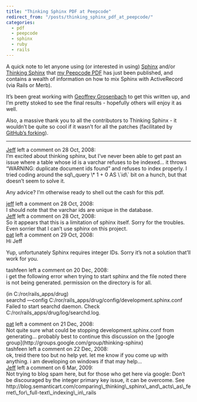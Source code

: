 ```yaml
---
title: "Thinking Sphinx PDF at Peepcode"
redirect_from: "/posts/thinking_sphinx_pdf_at_peepcode/"
categories:
  - pdf
  - peepcode
  - sphinx
  - ruby
  - rails
---
```

A quick note to let anyone using (or interested in using)
[Sphinx](http://sphinxsearch.com/) and/or [Thinking
Sphinx](http://ts.freelancing-gods.com/) that [my Peepcode
PDF](http://peepcode.com/products/thinking-sphinx-pdf) has just been
published, and contains a wealth of information on how to mix Sphinx
with ActiveRecord (via Rails or Merb).

It’s been great working with [Geoffrey Grosenbach](http://topfunky.com/)
to get this written up, and I’m pretty stoked to see the final results -
hopefully others will enjoy it as well.

Also, a massive thank you to all the contributors to Thinking Sphinx -
it wouldn’t be quite so cool if it wasn’t for all the patches
(facilitated by [GitHub’s
forking](http://github.com/freelancing-god/thinking-sphinx/network/members)).

------------------------------------------------------------------------

<div class="comments">
<div class="comment-author">
<a href="http://semanticart.com">Jeff</a> left a comment on 28 Oct,
2008:</div>

<div class="comment" markdown="1">
I’m excited about thinking sphinx, but I’ve never been able to get past
an issue where a table whose id is a varchar refuses to be indexed… it
throws “WARNING: duplicate document ids found” and refuses to index
properly. I tried coding around the sql\_query \* 1 + 0 AS \`id\` bit on
a hunch, but that doesn’t seem to solve it.

Any advice? I’m otherwise ready to shell out the cash for this pdf.

</div>
<div class="comment-author">
<a href="http://semanticart.com">jeff</a> left a comment on 28 Oct,
2008:</div>

<div class="comment" markdown="1">
I should note that the varchar ids are unique in the database.

</div>
<div class="comment-author">
<a href="http://semanticart.com">Jeff</a> left a comment on 28 Oct,
2008:</div>

<div class="comment" markdown="1">
So it appears that this is a limitation of sphinx itself. Sorry for the
troubles. Even sorrier that I can’t use sphinx on this project.

</div>
<div class="comment-author">
<a href="http://freelancing-gods.com">pat</a> left a comment on 29 Oct,
2008:</div>

<div class="comment" markdown="1">
Hi Jeff

Yup, unfortunately Sphinx requires integer IDs. Sorry it’s not a
solution that’ll work for you.

</div>
<div class="comment-author">
tashfeen left a comment on 20 Dec, 2008:</div>

<div class="comment" markdown="1">
i get the following error when trying to start sphinx and the file noted
there is not being generated. permission on the directory is for all.

(in C:/ror/rails\_apps/drug)  
searchd —config C:/ror/rails\_apps/drug/config/development.sphinx.conf  
Failed to start searchd daemon. Check
C:/ror/rails\_apps/drug/log/searchd.log.

</div>
<div class="comment-author">
<a href="http://freelancing-gods.com">pat</a> left a comment on 21 Dec,
2008:</div>

<div class="comment" markdown="1">
Not quite sure what could be stopping development.sphinx.conf from
generating… probably best to continue this discussion on the [google
group](http://groups.google.com/group/thinking-sphinx)

</div>
<div class="comment-author">
tashfeen left a comment on 22 Dec, 2008:</div>

<div class="comment" markdown="1">
ok, treid there too but no help yet. let me know if you come up with
anything. i am developing on windows if that may help…

</div>
<div class="comment-author">
<a href="http://semanticart.com">Jeff</a> left a comment on 6 Mar,
2009:</div>

<div class="comment" markdown="1">
Not trying to blog spam here, but for those who get here via google:
Don’t be discouraged by the integer primary key issue, it can be
overcome. See
http://blog.semanticart.com/comparing\_thinking\_sphinx\_and\_acts\_as\_ferret\_for\_full-text\_indexing\_in\_rails

</div>
</div>

